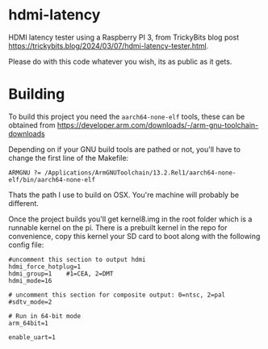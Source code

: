 # hdmi-latency
HDMI latency tester using a Raspberry PI 3, from TrickyBits blog post https://trickybits.blog/2024/03/07/hdmi-latency-tester.html. 

Please do with this code whatever you wish, its as public as it gets.


# Building

To build this project you need the `aarch64-none-elf` tools, these can be obtained from https://developer.arm.com/downloads/-/arm-gnu-toolchain-downloads

Depending on if your GNU build tools are pathed or not, you'll have to change the first line of the Makefile:

```make
ARMGNU ?= /Applications/ArmGNUToolchain/13.2.Rel1/aarch64-none-elf/bin/aarch64-none-elf
```

Thats the path I use to build on OSX. You're machine will probably be different.

Once the project builds you'll get kernel8.img in the root folder which is a runnable kernel on the pi. There is a prebuilt kernel in the repo for convenience, 
copy this kernel your SD card to boot along with the following config file:


```
#uncomment this section to output hdmi
hdmi_force_hotplug=1
hdmi_group=1    #1=CEA, 2=DMT 
hdmi_mode=16 

# uncomment this section for composite output: 0=ntsc, 2=pal
#sdtv_mode=2

# Run in 64-bit mode
arm_64bit=1

enable_uart=1
```

